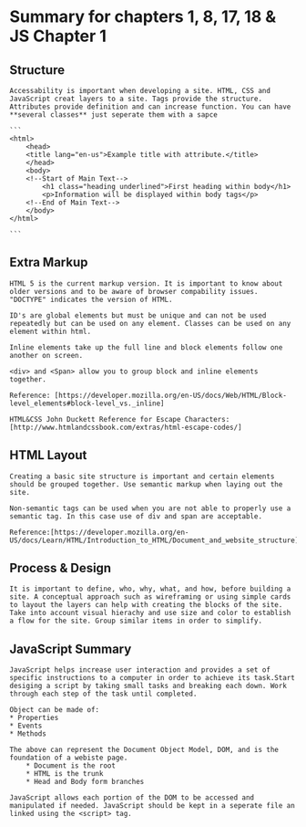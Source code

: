 # Summary for chapters 1, 8, 17, 18 & JS Chapter 1

## Structure
    Accessability is important when developing a site. HTML, CSS and JavaScript creat layers to a site. Tags provide the structure. Attributes provide definition and can increase function. You can have **several classes** just seperate them with a sapce

    ```
    <html>
        <head>
        <title lang="en-us">Example title with attribute.</title>
        </head>
        <body>
        <!--Start of Main Text-->
            <h1 class="heading underlined">First heading within body</h1>
            <p>Information will be displayed within body tags</p>
        <!--End of Main Text-->
        </body>
    </html>

    ```
## Extra Markup
    HTML 5 is the current markup version. It is important to know about older versions and to be aware of browser compability issues. "DOCTYPE" indicates the version of HTML.

    ID's are global elements but must be unique and can not be used repeatedly but can be used on any element. Classes can be used on any element within html.

    Inline elements take up the full line and block elements follow one another on screen.

    <div> and <Span> allow you to group block and inline elements together.

    Reference: [https://developer.mozilla.org/en-US/docs/Web/HTML/Block-level_elements#block-level_vs._inline]

    HTML&CSS John Duckett Reference for Escape Characters:
    [http://www.htmlandcssbook.com/extras/html-escape-codes/]

## HTML Layout
    Creating a basic site structure is important and certain elements should be grouped together. Use semantic markup when laying out the site.

    Non-semantic tags can be used when you are not able to properly use a semantic tag. In this case use of div and span are acceptable.

    Reference:[https://developer.mozilla.org/en-US/docs/Learn/HTML/Introduction_to_HTML/Document_and_website_structure]

## Process & Design
    It is important to define, who, why, what, and how, before building a site. A conceptual approach such as wireframing or using simple cards to layout the layers can help with creating the blocks of the site. Take into account visual hierachy and use size and color to establish a flow for the site. Group similar items in order to simplify.
## JavaScript Summary
    JavaScript helps increase user interaction and provides a set of specific instructions to a computer in order to achieve its task.Start desiging a script by taking small tasks and breaking each down. Work through each step of the task until completed.

    Object can be made of:
    * Properties
    * Events
    * Methods

    The above can represent the Document Object Model, DOM, and is the foundation of a webiste page.
        * Document is the root
        * HTML is the trunk
        * Head and Body form branches

    JavaScript allows each portion of the DOM to be accessed and manipulated if needed. JavaScript should be kept in a seperate file an linked using the <script> tag.
    
